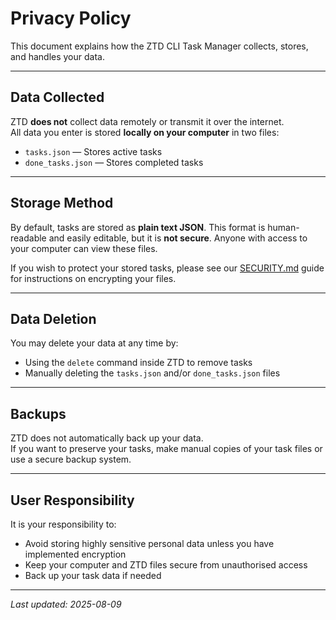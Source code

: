# Privacy Policy

This document explains how the ZTD CLI Task Manager collects, stores, and handles your data.

---

## Data Collected

ZTD **does not** collect data remotely or transmit it over the internet.  
All data you enter is stored **locally on your computer** in two files:

- `tasks.json` — Stores active tasks
- `done_tasks.json` — Stores completed tasks

---

## Storage Method

By default, tasks are stored as **plain text JSON**. This format is human-readable and easily editable, but it is **not secure**. Anyone with access to your computer can view these files.

If you wish to protect your stored tasks, please see our [SECURITY.md](./SECURITY.md) guide for instructions on encrypting your files.

---

## Data Deletion

You may delete your data at any time by:

- Using the `delete` command inside ZTD to remove tasks
- Manually deleting the `tasks.json` and/or `done_tasks.json` files

---

## Backups

ZTD does not automatically back up your data.  
If you want to preserve your tasks, make manual copies of your task files or use a secure backup system.

---

## User Responsibility

It is your responsibility to:

- Avoid storing highly sensitive personal data unless you have implemented encryption
- Keep your computer and ZTD files secure from unauthorised access
- Back up your task data if needed

---

_Last updated: 2025-08-09_